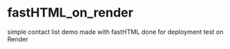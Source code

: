 # fastHTML_on_render
simple contact list demo made with fastHTML done for deployment test on Render
